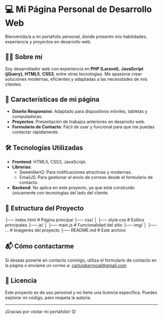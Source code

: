 # 💻 Mi Página Personal de Desarrollo Web

Bienvenido/a a mi portafolio personal, donde presento mis habilidades, experiencia y proyectos en desarrollo web.

## 🧑‍💻 Sobre mí
Soy desarrollador web con experiencia en **PHP (Laravel)**, **JavaScript (jQuery)**, **HTML5**, **CSS3**, entre otras tecnologías. Me apasiona crear soluciones modernas, eficientes y adaptadas a las necesidades de mis clientes.

## 🌟 Características de mi página
- **Diseño Responsivo**: Adaptado para dispositivos móviles, tabletas y computadoras.
- **Proyectos**: Presentación de trabajos anteriores en desarrollo web.
- **Formulario de Contacto**: Fácil de usar y funcional para que me puedas contactar rápidamente.

## 🛠️ Tecnologías Utilizadas
- **Frontend**: HTML5, CSS3, JavaScript.
- **Librerías**: 
  - SweetAlert2: Para notificaciones atractivas y modernas.
  - EmailJS: Para gestionar el envío de correos desde el formulario de contacto.
- **Backend**: No aplica en este proyecto, ya que está construido únicamente con tecnologías del lado del cliente.

## 📂 Estructura del Proyecto

├── index.html        # Página principal
├── css/
│   ├── style.css     # Estilos principales
├── js/
│   ├── main.js       # Funcionalidad del sitio
├── img/
│   ├── ...           # Imágenes del proyecto
├── README.md         # Este archivo

## 📬 Cómo contactarme
Si deseas ponerte en contacto conmigo, utiliza el formulario de contacto en la página o envíame un correo a: 
[carluisberrocal@gmail.com](mailto:carluisberrocal@gmail.comom)

## 📄 Licencia
Este proyecto es de uso personal y no tiene una licencia específica. Puedes explorar mi código, pero respeta la autoría.

---

¡Gracias por visitar mi portafolio! 😊
